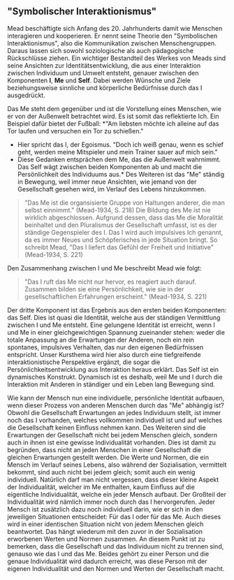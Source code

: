 ## "Symbolischer Interaktionismus"

Mead beschäftigte sich Anfang des 20. Jahrhunderts damit wie Menschen interagieren und kooperieren.
Er nennt seine Theorie den "Symbolischen Interaktionismus", also die Kommunikation zwischen Menschengruppen.
Daraus lassen sich sowohl soziologische als auch pädagogische Rückschlüsse ziehen.
Ein wichtiger Bestandteil des Werkes von Meads sind seine Ansichten zur Identitätsentwicklung, die aus einer Interaktion zwischen Individuum und Umwelt entsteht, genauer zwischen den Komponenten **I**, **Me** und **Self**.
Dabei werden Wünsche und Ziele beziehungsweise sinnliche und körperliche Bedürfnisse durch das I ausgedrückt.

Das Me steht dem gegenüber und ist die Vorstellung eines Menschen, wie er von der Außenwelt betrachtet wird.
Es ist somit das reflektierte Ich.
Ein Beispiel dafür bietet der Fußball:
*"Am liebsten möchte ich alleine auf das Tor laufen und versuchen ein Tor zu schießen."
- Hier spricht das I, der Egoismus.
"Doch ich weiß genau, wenn es schief geht, werden meine Mitspieler und mein Trainer sauer auf mich sein."
- Diese Gedanken entsprächen dem Me, das die Außenwelt wahrnimmt.
Das Self wägt zwischen beiden Komponenten ab und macht die Persönlichkeit des Individuums aus.*
Des Weiteren ist das "Me" ständig in Bewegung, weil immer neue Ansichten, wie jemand von der Gesellschaft gesehen wird, im Verlauf des Lebens hinzukommen.
>"Das Me ist die organsisierte Gruppe von Haltungen anderer, die man selbst einnimmt."
> (Mead-1934, S. 218)
Die Bildung des Me ist nie wirklich abgeschlossen.
Aufgrund dessen, dass das Me die Moralität beinhaltet und den Pluralismus der Gesellschaft umfasst, ist es der ständige Gegenspieler des I.
Das I wird auch impulsives Ich genannt, da es immer Neues und Schöpferisches in jede Situation bringt.
So schreibt Mead,
>"Das I liefert das Gefühl der Freiheit und Initiative" (Mead-1934, S. 221)

Den Zusammenhang zwischen I und Me beschreibt Mead wie folgt:
>"Das I ruft das Me nicht nur hervor, es reagiert auch darauf. Zusammen bilden sie eine Persönlichkeit, wie sie in der gesellschaftlichen Erfahrungen erscheint." (Mead-1934, S. 221)

Der dritte Komponent ist das Ergebnis aus den ersten beiden Komponenten: das Self.
Dies ist quasi die Identität, welche aus der ständigen Vermittlung zwischen I und Me entsteht.
Eine gelungene Identität ist erreicht, wenn I und Me in einer gleichgewichtigen Spannung zueinander stehen: weder die totale Anpassung an die Erwartungen der Anderen, noch ein rein spontanes, impulsives Verhalten, das nur den eigenen Bedürfnissen entspricht.
Unser Kursthema wird hier also durch eine tiefgreifende interaktionistische Perspektive ergänzt, die sogar die Persönlichkeitsentwicklung aus Interaktion heraus erklärt.
Das Self ist ein dynamisches Konstrukt.
Dynamisch ist es deshalb, weil Me und I durch die Interaktion mit Anderen in ständiger und ein Leben lang Bewegung sind.

Wie kann der Mensch nun eine individuelle, persönliche Identität aufbauen, wenn dieser Prozess von anderen Menschen durch das "Me" abhängig ist?
Obwohl die Gesellschaft Erwartungen an jedes Individuum stellt, ist immer noch das I vorhanden, welches vollkommen individuell ist und auf welches die Gesellschaft keinen Einfluss nehmen kann.
Des Weiteren sind die Erwartungen der Gesellschaft nicht bei jedem Menschen gleich, sondern auch in ihnen ist eine gewisse Individualität vorhanden.
Dies ist damit zu begründen, dass nicht an jeden Menschen in einer Gesellschaft die gleichen Erwartungen gestellt werden.
Die Werte und Normen, die ein Mensch im Verlauf seines Lebens, also während der Sozialisation, vermittelt bekommt, sind auch nicht bei jedem gleich; somit auch ein wenig individuell.
Natürlich darf man nicht vergessen, dass dieser kleine Aspekt der Individualität, welcher im Me enthalten, kaum Einfluss auf die eigentliche Individualität, welche ein jeder Mensch aufbaut.
Der Großteil der Individualität wird nämlich immer noch durch das I hervorgerufen.
Jeder Mensch ist zusätzlich dazu noch individuell darin, wie er sich in den jeweiligen Situationen entscheidet: Für das I oder für das Me. Auch dieses wird in einer identischen Situation nicht von jedem Menschen gleich beantwortet. Das hängt wiederum mit den zuvor in der Sozialisation erworbenen Werten und Normen zusammen.
An diesem Punkt ist zu bemerken, dass die Gesellschaft und das Individuum nicht zu trennen sind, genauso wie das I und das Me.
Beides gehört zu einer Person und die genaue Individualität wird dadurch erreicht, was diese Person mit der eigenen Individualität und den Normen und Werten der Gesellschaft macht.
